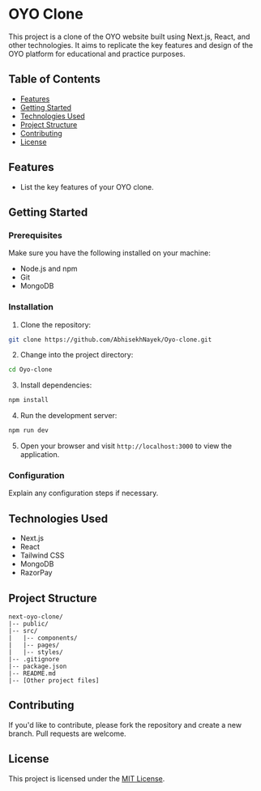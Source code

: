 # OYO Clone

This project is a clone of the OYO website built using Next.js, React, and other technologies. It aims to replicate the key features and design of the OYO platform for educational and practice purposes.

## Table of Contents

- [Features](#features)
- [Getting Started](#getting-started)
- [Technologies Used](#technologies-used)
- [Project Structure](#project-structure)
- [Contributing](#contributing)
- [License](#license)


## Features

- List the key features of your OYO clone.

## Getting Started

### Prerequisites

Make sure you have the following installed on your machine:

- Node.js and npm
- Git
- MongoDB

### Installation

1. Clone the repository:

```bash
git clone https://github.com/AbhisekhNayek/Oyo-clone.git
```

2. Change into the project directory:

```bash
cd Oyo-clone
```

3. Install dependencies:

```bash
npm install
```

4. Run the development server:

```bash
npm run dev
```

5. Open your browser and visit `http://localhost:3000` to view the application.

### Configuration

Explain any configuration steps if necessary.

## Technologies Used

- Next.js
- React
- Tailwind CSS
- MongoDB
- RazorPay
  
## Project Structure


```
next-oyo-clone/
|-- public/
|-- src/
|   |-- components/
|   |-- pages/
|   |-- styles/
|-- .gitignore
|-- package.json
|-- README.md
|-- [Other project files]
```

## Contributing

If you'd like to contribute, please fork the repository and create a new branch. Pull requests are welcome.

## License

This project is licensed under the [MIT License](LICENSE.md).
